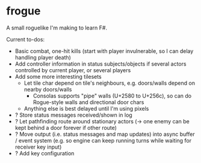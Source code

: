 # frogue

A small roguelike I'm making to learn F#.

Current to-dos:

- Basic combat, one-hit kills (start with player invulnerable, so I can delay handling player death)
- Add controller information in status subjects/objects if several actors controlled by current player, or several players
- Add some more interesting tilesets
  - Let tile char depend on tile's neighbours, e.g. doors/walls depend on nearby doors/walls
    - Consolas supports "pipe" walls (U+2580 to U+256c), so can do Rogue-style walls and directional door chars
  - Anything else is best delayed until I'm using pixels
- ? Store status messages received/shown in log
- ? Let pathfinding route around stationary actors (-> one enemy can be kept behind a door forever if other route)
- ? Move output (i.e. status messages and map updates) into async buffer / event system (e.g. so engine can keep running turns while waiting for receiver key input)
- ? Add key configuration
